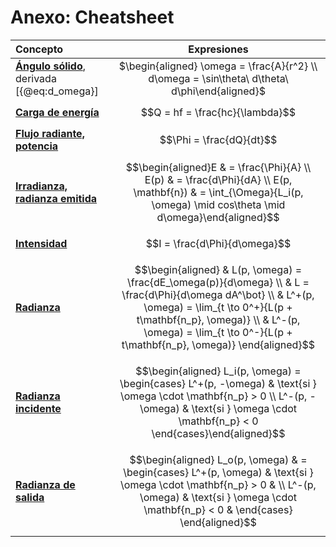 # Anexo: Cheatsheet

| **Concepto**                                                    |                                                                                                                         **Expresiones**                                                                                                                          |
|:----------------------------------------------------------------|:----------------------------------------------------------------------------------------------------------------------------------------------------------------------------------------------------------------------------------------------------------------:|
| [**Ángulo sólido**](#ángulos-sólidos), derivada [{@eq:d_omega}] |                                                                                  $\begin{aligned} \omega = \frac{A}{r^2} \\ d\omega = \sin\theta\ d\theta\ d\phi\end{aligned}$                                                                                   |
| [**Carga de energía**](#unidades-básicas)                       |                                                                                                                 $$Q = hf = \frac{hc}{\lambda}$$                                                                                                                  |
| **[Flujo radiante, potencia](#potencia)**                       |                                                                                                                     $$\Phi = \frac{dQ}{dt}$$                                                                                                                     |
| **[Irradianza, radianza emitida](#irradiancia)**                |                                               $$\begin{aligned}E & = \frac{\Phi}{A} \\ E(p) & = \frac{d\Phi}{dA} \\ E(p, \mathbf{n}) & = \int_{\Omega}{L_i(p, \omega) \mid cos\theta \mid d\omega}\end{aligned}$$                                                |
| **[Intensidad](#intensidad)**                                   |                                                                                                                  $$I = \frac{d\Phi}{d\omega}$$                                                                                                                   |
| **[Radianza](#radianza)**                                       | $$\begin{aligned} & L(p, \omega) = \frac{dE_\omega(p)}{d\omega} \\ & L = \frac{d\Phi}{d\omega dA^\bot} \\ & L^+(p, \omega) = \lim_{t \to 0^+}{L(p + t\mathbf{n_p}, \omega)} \\ & L^-(p, \omega) = \lim_{t \to 0^-}{L(p + t\mathbf{n_p}, \omega)} \end{aligned}$$ |
| **[Radianza incidente](#radianza)**                             |                             $$\begin{aligned}  L_i(p, \omega) = \begin{cases} L^+(p, -\omega) & \text{si }  \omega \cdot \mathbf{n_p} > 0  \\ L^-(p, -\omega) & \text{si }  \omega \cdot \mathbf{n_p} < 0 \end{cases}\end{aligned}$$                             |
| **[Radianza de salida](#radianza)**                             |                          $$\begin{aligned} L_o(p, \omega) & = \begin{cases} L^+(p, \omega)  & \text{si }  \omega \cdot \mathbf{n_p} > 0 & \\ L^-(p, \omega)  & \text{si }  \omega \cdot \mathbf{n_p} < 0 & \end{cases} \end{aligned}$$                           |
